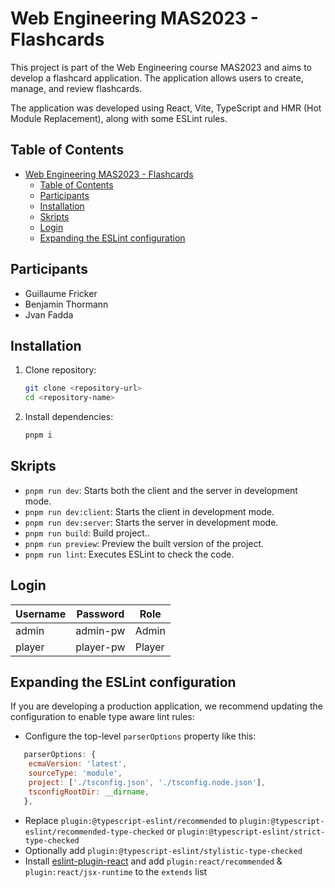 # Web Engineering MAS2023 - Flashcards

This project is part of the Web Engineering course MAS2023 and aims to develop a flashcard application. The application allows users to create, manage, and review flashcards.

The application was developed using React, Vite, TypeScript and HMR (Hot Module Replacement), along with some ESLint rules.

## Table of Contents

- [Web Engineering MAS2023 - Flashcards](#web-engineering-mas2023---flashcards)
  - [Table of Contents](#table-of-contents)
  - [Participants](#participants)
  - [Installation](#installation)
  - [Skripts](#skripts)
  - [Login](#login)
  - [Expanding the ESLint configuration](#expanding-the-eslint-configuration)

## Participants

- Guillaume Fricker
- Benjamin Thormann
- Jvan Fadda

## Installation

1. Clone repository:

    ```sh
    git clone <repository-url>
    cd <repository-name>
    ```

2. Install dependencies:

   ```sh
   pnpm i
   ```

## Skripts

- `pnpm run dev`: Starts both the client and the server in development mode.
- `pnpm run dev:client`: Starts the client in development mode.
- `pnpm run dev:server`: Starts the server in development mode.
- `pnpm run build`: Build project..
- `pnpm run preview`: Preview the built version of the project.
- `pnpm run lint`: Executes ESLint to check the code.

## Login

| Username | Password  | Role   |
|----------|-----------|--------|
| admin    | admin-pw  | Admin  |
| player   | player-pw | Player |

## Expanding the ESLint configuration

If you are developing a production application, we recommend updating the configuration to enable type aware lint rules:

- Configure the top-level `parserOptions` property like this:

```js
   parserOptions: {
    ecmaVersion: 'latest',
    sourceType: 'module',
    project: ['./tsconfig.json', './tsconfig.node.json'],
    tsconfigRootDir: __dirname,
   },
```

- Replace `plugin:@typescript-eslint/recommended` to `plugin:@typescript-eslint/recommended-type-checked` or `plugin:@typescript-eslint/strict-type-checked`
- Optionally add `plugin:@typescript-eslint/stylistic-type-checked`
- Install [eslint-plugin-react](https://github.com/jsx-eslint/eslint-plugin-react) and add `plugin:react/recommended` & `plugin:react/jsx-runtime` to the `extends` list
